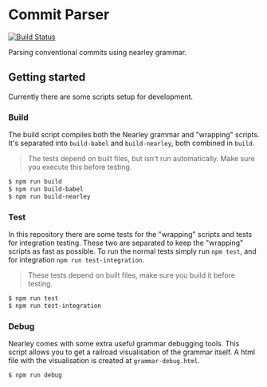 # Commit Parser

[![Build Status](https://img.shields.io/travis/com/byCedric/byCedric/Commit-Parser/develop.svg?style=flat-square)](https://travis-ci.com/byCedric/byCedric/Commit-Parser)

Parsing conventional commits using nearley grammar.

## Getting started

Currently there are some scripts setup for development.

### Build

The build script compiles both the Nearley grammar and "wrapping" scripts.
It's separated into `build-babel` and `build-nearley`, both combined in `build`.

> The tests depend on built files, but isn't run automatically. Make sure you execute this before testing.

```bash
$ npm run build
$ npm run build-babel
$ npm run build-nearley
```

### Test

In this repository there are some tests for the "wrapping" scripts and tests for integration testing.
These two are separated to keep the "wrapping" scripts as fast as possible.
To run the normal tests simply run `npm test`, and for integration `npm run test-integration`.

> These tests depend on built files, make sure you build it before testing.

```bash
$ npm run test
$ npm run test-integration
```

### Debug

Nearley comes with some extra useful grammar debugging tools.
This script allows you to get a railroad visualisation of the grammar itself.
A html file with the visualisation is created at `grammar-debug.html`.

```bash
$ npm run debug
```

